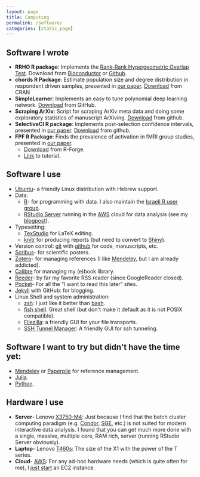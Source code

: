 ```yaml
---
layout: page
title: Computing
permalink: /software/
categories: [static_page]
---
```


## Software I wrote

- __RRHO R package__:
Implements the [Rank-Rank Hypergeometric Overlap Test](http://nar.oxfordjournals.org/content/38/17/e169.abstract). 
Download from [Bioconductor](http://www.bioconductor.org/packages/devel/bioc/html/RRHO.html) or [Github](https://github.com/johnros/RRHO). 
- __chords R Package__:
Estimate population size and degree distribution in respondent driven samples, presented in [our paper](http://arxiv.org/abs/1304.3505). [Download](http://cran.r-project.org/web/packages/chords/index.html) from CRAN
- __SimpleLearner__:
Implements an easy to tune polynomial deep learning network.
[Download](https://github.com/johnros/SimpleLearner) from GitHub.
- __Scraping ArXiv__:
Script for scraping ArXiv meta data and doing some exploratory statistics of manuscript ArXiving.
[Download](https://github.com/johnros/scaping_arxiv) from github.
- __SelectiveCI R package__:
Implements post-selection confidence intervals, presented in [our paper](http://www.ncbi.nlm.nih.gov/pubmed/25153699). 
[Download](https://github.com/johnros/selectiveCI) from github.
- __FPF R Package__:
Finds the prevalence of activation in fMRI group studies, presented in [our paper](http://www.sciencedirect.com/science/article/pii/S1053811913008859). 
    - [Download](https://r-forge.r-project.org/projects/rosenblatt1/) from R-Forge.
    - [Link](https://docs.google.com/document/d/1YtipQq5NdpLr9TY74eIcTreaXjbHTwOfx0Ee6QRODdc/edit) to tutorial.

## Software I use

- [Ubuntu](http://www.ubuntu.com/)- a friendly Linux distribution with Hebrew support.
- Data:
    - [R](http://www.r-project.org/)- for programming with data. I also maintain the [Israeli R user group](http://groups.google.com/group/israel-r-user-group).
    - [RStudio Server](http://www.rstudio.com/ide/docs/server/getting_started) running in the [AWS](http://aws.amazon.com/) cloud for data analysis (see my [blogpost](http://www.r-statistics.com/2013/07/analyzing-your-data-on-the-aws-cloud-with-r/)).
- Typesetting:
    - [TexStudio](http://texstudio.sourceforge.net/) for LaTeX editing. 
    - [knitr](http://yihui.name/knitr/) for producing reports (but need to convert to [Shiny](http://shiny.rstudio.com/)).
- Version control: [git](http://git-scm.com/) with [github](https://github.com/) for code, manuscripts, etc.
- [Scribus](http://www.scribus.net/canvas/Scribus)- for scientific posters. 
- [Zotero](http://www.zotero.org/)- for managing references (I like [Mendeley](http://www.mendeley.com/), but I am already addicted). 
- [Calibre](http://calibre-ebook.com/) for managing my (e)book library.
- [Reeder](http://reederapp.com/)- by far my favorite RSS reader (since GoogleReader closed).
- [Pocket](http://getpocket.com/)- For all the "I want to read this later" sites.
- [Jekyll](http://jekyllrb.com/) with GitHub: for blogging.
- Linux Shell and system administration:
    - [zsh](http://www.zsh.org/): I just like it better than [bash](https://www.gnu.org/software/bash/).
    - [fish shell](http://fishshell.com/). Great shell (but don't make it default as it is not POSIX compatible).
    - [Filezilla](https://filezilla-project.org/): a friendly GUI for your file transports.
    - [SSH Tunnel Manager](http://sourceforge.net/projects/gstm/): A friendly GUI for ssh tunneling. 

## Software I want to try but didn't have the time yet:

- [Mendeley](http://www.mendeley.com/) or [Paperpile](https://paperpile.com/) for reference management. 
- [Julia](http://julialang.org/).
- [Python](https://www.python.org/).

## Hardware I use

- __Server__- Lenovo [X3750-M4](http://shop.lenovo.com/us/en/systems/servers/mission-critical/x3750-m4/): Just because I find that the batch cluster computing paradigm (e.g. [Condor](https://en.wikipedia.org/wiki/HTCondor), [SGE](https://en.wikipedia.org/wiki/Oracle_Grid_Engine), etc.) is not suited for modern interactive data analysis. I found that you can get much more done with a single, massive, multiple core, RAM rich, server (running RStudio Server obviously).
- __Laptop__- Lenovo [T460s](http://shop.lenovo.com/il/en/laptops/thinkpad/t-series/t460s/): The size of the X1 with the power of the T series. 
- __Cloud__- [AWS](http://aws.amazon.com/): For any ad-hoc hardware needs (which is quite often for me), I [just start](http://www.r-statistics.com/2013/07/analyzing-your-data-on-the-aws-cloud-with-r/) an EC2 instance.